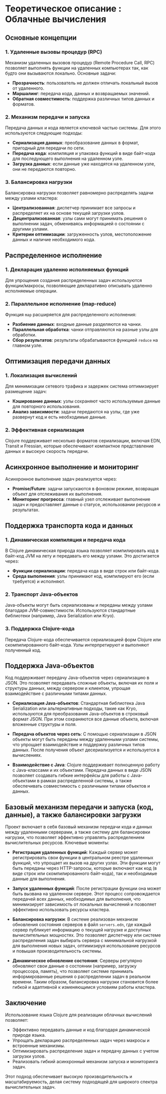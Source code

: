 # Теоретическое описание : Облачные вычисления

## Основные концепции

### 1. Удаленные вызовы процедур (RPC)

Механизм удаленных вызовов процедур (Remote Procedure Call, RPC) позволяет выполнять функции на удаленных компьютерах так, как будто они вызываются локально. Основные задачи:

- **Прозрачность**: пользователь не должен отличать локальный вызов от удаленного.
- **Маршалинг**: передача кода, данных и возвращаемых значений.
- **Обратная совместимость**: поддержка различных типов данных и форматов.

### 2. Механизм передачи и запуска

Передача данных и кода является ключевой частью системы. Для этого используются следующие подходы:

- **Сериализация данных**: преобразование данных в формат, пригодный для передачи по сети.
- **Передача кода**: компиляция и упаковка функций в виде байт-кода для последующего выполнения на удаленном узле.
- **Загрузка данных**: если данные уже находятся на удаленном узле, они не передаются повторно.

### 3. Балансировка нагрузки

Балансировка нагрузки позволяет равномерно распределять задачи между узлами кластера:

- **Централизованная**: диспетчер принимает все запросы и распределяет их на основе текущей загрузки узлов.
- **Децентрализованная**: узлы сами могут принимать решения о выполнении задач, обмениваясь информацией о состоянии с другими узлами.
- **Критерии оптимизации**: загруженность узлов, местоположение данных и наличие необходимого кода.

## Распределенное исполнение

### 1. Декларация удаленно исполняемых функций

Для упрощения создания распределенных задач используются функции/макросы, позволяющие декларативно описывать удаленно исполняемые операции.

### 2. Параллельное исполнение (map-reduce)

Функция `map` расширяется для распределенного исполнения:

- **Разбиение данных**: входные данные разделяются на чанки.
- **Параллельная обработка**: чанки отправляются на разные узлы для обработки.
- **Сбор результатов**: результаты обрабатываются функцией `reduce` на главном узле.

## Оптимизация передачи данных

### 1. Локализация вычислений

Для минимизации сетевого трафика и задержек система оптимизирует размещение задач:

- **Кэширование данных**: узлы сохраняют часто используемые данные для повторного использования.
- **Анализ зависимости**: задачи передаются на узлы, где уже развернут код и есть необходимые данные.

### 2. Эффективная сериализация

Clojure поддерживает несколько форматов сериализации, включая EDN, Transit и Fressian, которые обеспечивают компактное представление данных и высокую скорость передачи.

## Асинхронное выполнение и мониторинг

Асинхронное выполнение задач реализуется через:

- **Promise/Future**: задачи запускаются в фоновом режиме, возвращая объект для отслеживания их выполнения.
- **Мониторинг прогресса**: главный узел отслеживает выполнение задач и предоставляет данные о статусе, использовании ресурсов и результатах.

## Поддержка транспорта кода и данных

### 1. Динамическая компиляция и передача кода

В Clojure динамическая природа языка позволяет компилировать код в байт-код JVM на лету и передавать его между узлами. Это достигается через:

- **Функции сериализации**: передача кода в виде строк или байт-кода.
- **Среда выполнения**: узлы принимают код, компилируют его (если требуется) и исполняют.

### 2. Транспорт Java-объектов

Java-объекты могут быть сериализованы и переданы между узлами благодаря JVM-совместимости. Используются стандартные библиотеки (например, Java Serialization или Kryo).

### 3. Поддержка Clojure-кода

Передача Clojure-кода обеспечивается сериализацией форм Clojure или скомпилированного байт-кода. Узлы интерпретируют и выполняют полученный код.

## Поддержка Java-объектов

Код поддерживает передачу Java-объектов через сериализацию в JSON. Это позволяет передавать сложные объекты, включая их поля и структуры данных, между сервером и клиентом, упрощая взаимодействие с различными типами данных.

- **Сериализация Java-объектов**: Стандартная библиотека Java Serialization или альтернативные подходы, такие как Kryo, используются для преобразования Java-объектов в строковый формат JSON. При этом сохраняются все данные объекта, включая вложенные структуры и поля.
  
- **Передача объектов через сеть**: С помощью сериализации в JSON объекты могут быть переданы между удаленными узлами системы, что упрощает взаимодействие и поддержку различных типов данных. После получения объект десериализуется и используется в вычислениях.

- **Взаимодействие с Java**: Clojure поддерживает полноценную работу с Java-классами и их объектами. Передача данных в виде JSON позволяет создавать гибкие интерфейсы для работы с Java-объектами в рамках распределенной системы, а также обеспечивать совместимость с различными типами объектов и данных.

## Базовый механизм передачи и запуска (код, данные), а также балансировки загрузки

Проект включает в себя базовый механизм передачи кода и данных между удаленными серверами, а также систему для балансировки нагрузки, что позволяет эффективно управлять распределением вычислительных ресурсов. Ключевые моменты:

- **Регистрация удаленных функций**: Каждый сервер может регистрировать свои функции в центральном реестре удаленных функций, что упрощает их вызов на других узлах. Эти функции могут быть переданы через HTTP-запросы, которые включают как код (в виде строк или скомпилированного байт-кода), так и необходимые данные для выполнения.

- **Запуск удаленных функций**: После регистрации функции она может быть вызвана на удаленном сервере. Этот процесс сопровождается передачей всех данных, необходимых для выполнения, что минимизирует зависимость от локальных вычислений и позволяет эффективно использовать ресурсы кластера.

- **Балансировка нагрузки**: В системе реализован механизм обновления состояния серверов в файл `servers.edn`, где каждый сервер публикует информацию о текущей нагрузке и доступных вычислительных мощностях. Это позволяет диспетчеру или системе распределения задач выбирать сервера с минимальной нагрузкой для выполнения новых задач, оптимизируя использование ресурсов и повышая производительность системы.

- **Динамическое обновление состояния**: Серверы регулярно обновляют свои данные о состоянии (например, загрузку процессора, память), что позволяет системе принимать информированные решения о распределении задач в реальном времени. Таким образом, балансировка нагрузки становится более гибкой и адаптивной к изменяющимся условиям работы кластера.

## Заключение

Использование языка Clojure для реализации облачных вычислений позволяет:

- Эффективно передавать данные и код благодаря динамической природе языка.
- Упрощать декларацию распределенных задач через макросы и встроенные механизмы.
- Оптимизировать распределение задач и передачу данных с учетом загрузки узлов.
- Реализовать гибкий асинхронный механизм запуска и мониторинга задач.

Этот подход обеспечивает высокую производительность и масштабируемость, делая систему подходящей для широкого спектра вычислительных задач.

